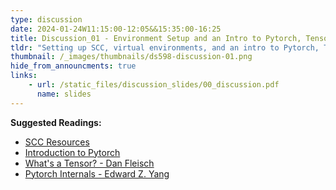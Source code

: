 ```yaml
---
type: discussion
date: 2024-01-24W11:15:00-12:05&&15:35:00-16:25
title: Discussion_01 - Environment Setup and an Intro to Pytorch, Tensors, and Tensor Operations
tldr: "Setting up SCC, virtual environments, and an intro to Pytorch, Tensors, and Tensor Operations. Will also go over on how to run the dl4ds_tutor on SCC."
thumbnail: /_images/thumbnails/ds598-discussion-01.png
hide_from_announcments: true
links: 
    - url: /static_files/discussion_slides/00_discussion.pdf
      name: slides
---
```

**Suggested Readings:**
- [SCC Resources](https://dl4ds.github.io/sp2024/materials/)
- [Introduction to Pytorch](https://pytorch.org/tutorials/beginner/introyt/tensors_deeper_tutorial.html)
- [What's a Tensor? - Dan Fleisch](https://youtu.be/f5liqUk0ZTw?si=2qSu9qCLHn4qXZi1)
- [Pytorch Internals - Edward Z. Yang ](http://blog.ezyang.com/2019/05/pytorch-internals/)
